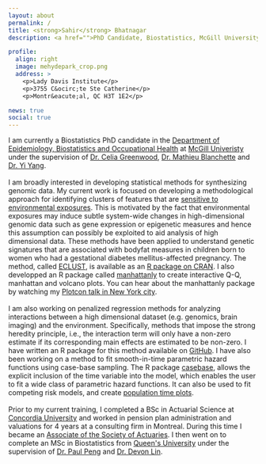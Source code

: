 ```yaml
---
layout: about
permalink: /
title: <strong>Sahir</strong> Bhatnagar
description: <a href="">PhD Candidate, Biostatistics, McGill University</a>. 

profile:
  align: right
  image: mehydepark_crop.png
  address: >
    <p>Lady Davis Institute</p>
    <p>3755 C&ocirc;te Ste Catherine</p>
    <p>Montr&eacute;al, QC H3T 1E2</p>

news: true
social: true
---
```


<!--
Write your biography here. Tell the world about yourself. Link to your favorite [subreddit](http://reddit.com){:target="\_blank"}. You can put a picture in, too. The code is already in, just name your picture `prof_pic.jpg` and put it in the `img/` folder.

Put your address / P.O. box / other info right below your picture. You can also disable any these elements by editing `profile` property of the YAML header of your `_pages/about.md`. Edit `_bibliography/papers.bib` and Jekyll will render your [publications page](/al-folio/publications/) automatically.

Link to your social media connections, too. This theme is set up to use [Font Awesome icons](http://fortawesome.github.io/Font-Awesome/){:target="\_blank"} and [Academicons](https://jpswalsh.github.io/academicons/){:target="\_blank"}, like the ones below. Add your Facebook, Twitter, LinkedIn, Google Scholar, or just disable all of them.
-->

<p class="message">
I am currently a Biostatistics PhD candidate in the <a href="https://www.mcgill.ca/epi-biostat-occh/academic-programs/grad/biostatistics" target="_blank">Department of Epidemiology, Biostatistics and Occupational Health</a> at <a href="http://mcgill.ca" target="_blank">McGill Univeristy</a> under the supervision of <a href="http://www.mcgill.ca/statisticalgenetics/" target="_blank">Dr. Celia Greenwood</a>, <a href="http://cs.mcgill.ca/~blanchem/" target="_blank">Dr. Mathieu Blanchette</a> and <a href="http://www.math.mcgill.ca/yyang/" target="_blank">Dr. Yi Yang</a>. 
<br><br>
I am broadly interested in developing statistical methods for synthesizing genomic data. My current work is focused on developing a methodological approach for identifying clusters of features that are <a href="https://doi.org/10.1101/102475">sensitive to environmental exposures</a>. This is motivated by the fact that environmental exposures may induce subtle system-wide changes in high-dimensional genomic data such as gene expression or epigenetic measures and hence this assumption can possibly be exploited to aid analysis of high dimensional data. These methods have been applied to understand genetic signatures that are associated with bodyfat measures in children born to women who had a gestational diabetes mellitus-affected pregnancy. The method, called <a href="http://sahirbhatnagar.com/eclust/" target="_blank">ECLUST</a>, is available as an <a href="https://cran.r-project.org/package=eclust" target="_blank">R package on CRAN</a>. I also developped an R package called <a href="https://cran.r-project.org/package=manhattanly" target="_blank">manhattanly</a> to create interactive Q-Q, manhattan and volcano plots. You can hear about the manhattanly package by watching my <a href="https://www.youtube.com/watch?v=sawf9fnbsOA" target="_blank">Plotcon talk in New York city</a>.
<br><br>
I am also working on penalized regression methods for analyzing interactions between a high dimensional dataset (e.g. genomics, brain imaging) and the environment. Specifically, methods that impose the strong heredity principle, i.e., the interaction term will only have a non-zero estimate if its corresponding main effects are estimated to be non-zero. I have written an R package for this method available on <a href="http://sahirbhatnagar.com/shim/" target="_blank">GitHub</a>. I have also been working on a method to fit smooth-in-time parametric hazard functions using case-base sampling. The R package <a href="http://sahirbhatnagar.com/casebase/" target="_blank">casebase</a>, allows the explicit inclusion of the time variable into the model, which enables the user to fit a wide class of parametric hazard functions. It can also be used to fit competing risk models, and create  <a href="http://sahirbhatnagar.com/casebase/popTime/" target="_blank">population time plots</a>.
<br><br>
Prior to my current training, I completed a BSc in Actuarial Science at <a href="http://www.concordia.ca/academics/undergraduate/actuarial-mathematics.html" target="_blank">Concordia University</a> and worked in pension plan administration and valuations for 4 years at a consulting firm in Montreal. During this time I became an <a href="https://www.soa.org/education/exam-req/edu-asa-req.aspx" target="_blank">Associate of the Society of Actuaries</a>. I then went on to complete an MSc in Biostatistics from <a href="http://www.mast.queensu.ca/" target="_blank">Queen's University</a> under the supervision of <a href="http://post.queensu.ca/~pengp/" target="_blank">Dr. Paul Peng</a> and <a href="http://www.mast.queensu.ca/~cdlin/" target="_blank">Dr. Devon Lin</a>. 
</p>

